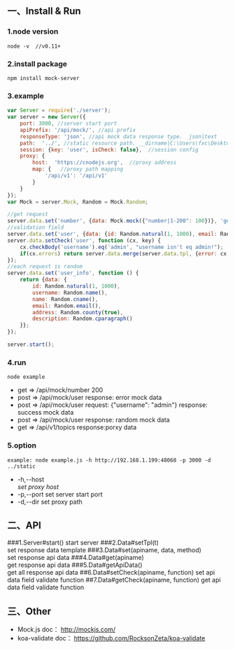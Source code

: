 ## 一、Install & Run
### 1.node version
    node -v  //v0.11+

### 2.install package
    npm install mock-server

### 3.example
  ```js
  var Server = require('./server');
  var server = new Server({
      port: 3000, //server start port
      apiPrefix: '/api/mock/', //api prefix
      responseType: 'json', //api mock data response type.  json|text
      path:  '../', //static resource path. __dirname|C:\Users\fxc\Desktop\mywork
      session: {key: 'user', isCheck: false},  //session config
      proxy: {
          host:  'https://cnodejs.org',  //proxy address
          map: {   //proxy path mapping
              '/api/v1': '/api/v1'
          }
      }
  });
  var Mock = server.Mock, Random = Mock.Random;
  
  //get request
  server.data.set('number', {data: Mock.mock({"number|1-200": 100})}, 'get');
  //validation field
  server.data.set('user', {data: {id: Random.natural(1, 1000), email: Random.email()}});
  server.data.setCheck('user', function (cx, key) {
      cx.checkBody('username').eq('admin', "username isn't eq admin!");
      if(cx.errors) return server.data.merge(server.data.tpl, {error: cx.errors});
  });
  //each request is random
  server.data.set('user_info', function () {
      return {data: {
          id: Random.natural(1, 1000),
          username: Random.name(),
          name: Random.cname(),
          email: Random.email(),
          address: Random.county(true),
          description: Random.cparagraph()
      }};
  });
  
  server.start();
  ```
        
### 4.run
    node example
* get => /api/mock/number  200
* post => /api/mock/user response: error mock data
* post => /api/mock/user
 request: {"username": "admin"}
 response: success mock data  
* post => /api/mock/user response: random mock data  
* get => /api/v1/topics response:porxy data
        
### 5.option
    example: node example.js -h http://192.168.1.199:48068 -p 3000 -d ../static
* -h,--host<address>  set proxy host
* -p,--port<number>  set server start port
* -d,--dir<path>  set proxy path

## 二、API
###1.Server#start()
    start server
###2.Data#setTpl(t)    
    set response data template
###3.Data#set(apiname, data, method)    
    set response api data
###4.Data#get(apiname)    
    get response api data
###5.Data#getApiData()      
    get all response api data
##6.Data#setCheck(apiname, function)
    set api data field validate function
##7.Data#getCheck(apiname, function)
    get api data field validate function
        
## 三、Other
* Mock.js  doc： http://mockjs.com/
* koa-validate  doc： https://github.com/RocksonZeta/koa-validate
